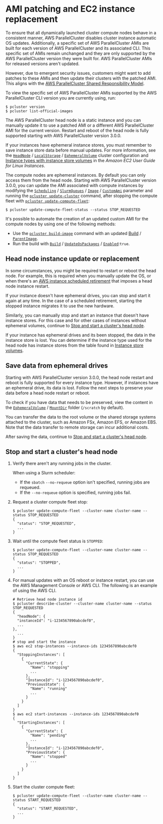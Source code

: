 # AMI patching and EC2 instance replacement<a name="instance-updates-ami-patch-v3"></a>

To ensure that all dynamically launched cluster compute nodes behave in a consistent manner, AWS ParallelCluster disables cluster instance automatic OS updates\. Additionally, a specific set of AWS ParallelCluster AMIs are built for each version of AWS ParallelCluster and its associated CLI\. This specific set of AMIs remain unchanged and they are only supported by the AWS ParallelCluster version they were built for\. AWS ParallelCluster AMIs for released versions aren't updated\.

However, due to emergent security issues, customers might want to add patches to these AMIs and then update their clusters with the patched AMI\. This aligns with the [AWS ParallelCluster Shared Responsibility Model](security.md)\.

To view the specific set of AWS ParallelCluster AMIs supported by the AWS ParallelCluster CLI version you are currently using, run:

```
$ pcluster version
$ pcluster list-official-images
```

The AWS ParallelCluster head node is a static instance and you can manually update it to use a patched AMI or a different AWS ParallelCluster AMI for the current version\. Restart and reboot of the head node is fully supported starting with AWS ParallelCluster version 3\.0\.0\.

If your instances have ephemeral instance stores, you must remember to save instance store data before manual updates\. For more information, see the [`HeadNode`](HeadNode-v3.md) / [`LocalStorage`](HeadNode-v3.md#HeadNode-v3-LocalStorage) / [`EphemeralVolume`](HeadNode-v3.md#yaml-HeadNode-LocalStorage-EphemeralVolume) cluster configuration and [Instance types with instance store volumes](https://docs.aws.amazon.com/AWSEC2/latest/UserGuide/InstanceStorage.html#instance-store-volumes) in the *Amazon EC2 User Guide for Linux Instances*\.

The compute nodes are ephemeral instances\. By default you can only access them from the head node\. Starting with AWS ParallelCluster version 3\.0\.0, you can update the AMI associated with compute instances by modifying the [`Scheduling`](Scheduling-v3.md) / [`SlurmQueues`](Scheduling-v3.md#Scheduling-v3-SlurmQueues) / [`Image`](Scheduling-v3.md#Scheduling-v3-SlurmQueues-Image) / [`CustomAmi`](Scheduling-v3.md#yaml-Scheduling-SlurmQueues-Image-CustomAmi) parameter and running the [`pcluster update-cluster`](pcluster.update-cluster-v3.md) command, after stopping the compute fleet with [`pcluster update-compute-fleet`](pcluster.update-compute-fleet-v3.md):

```
$ pcluster update-compute-fleet-status --status STOP_REQUESTED
```

It's possible to automate the creation of an updated custom AMI for the compute nodes by using one of the following methods:
+ Use the [`pcluster build-image`](pcluster.build-image-v3.md) command with an updated [Build](Build-v3.md) / [`ParentImage`](Build-v3.md#yaml-build-image-Build-ParentImage)\.
+ Run the build with [`Build`](Build-v3.md) / [`UpdateOsPackages`](Build-v3.md#Build-v3-UpdateOsPackages) / [`Enabled`](Build-v3.md#yaml-build-image-Components-UpdateOsPackages-Enabled):`true`\.

## Head node instance update or replacement<a name="instance-updates-headnode-v3"></a>

In some circumstances, you might be required to restart or reboot the head node\. For example, this is required when you manually update the OS, or when there's an [AWS instance scheduled retirement](https://docs.aws.amazon.com/AWSEC2/latest/UserGuide/instance-retirement.html) that imposes a head node instance restart\.

If your instance doesn't have ephemeral drives, you can stop and start it again at any time\. In the case of a scheduled retirement, starting the stopped instance migrates it to use the new hardware\.

Similarly, you can manually stop and start an instance that doesn't have instance stores\. For this case and for other cases of instances without ephemeral volumes, continue to [Stop and start a cluster's head node](#instance-headnode-stop-start-v3)\.

If your instance has ephemeral drives and its been stopped, the data in the instance store is lost\. You can determine if the instance type used for the head node has instance stores from the table found in [Instance store volumes](https://docs.aws.amazon.com/AWSEC2/latest/UserGuide/InstanceStorage.html#instance-store-volumes)\.

## Save data from ephemeral drives<a name="instance-updates-save-data-v3"></a>

Starting with AWS ParallelCluster version 3\.0\.0, the head node restart and reboot is fully supported for every instance type\. However, if instances have an ephemeral drive, its data is lost\. Follow the next steps to preserve your data before a head node restart or reboot\.

To check if you have data that needs to be preserved, view the content in the [`EphemeralVolume`](HeadNode-v3.md#yaml-HeadNode-LocalStorage-EphemeralVolume) / [`MountDir`](HeadNode-v3.md#yaml-HeadNode-LocalStorage-EphemeralVolume-MountDir) folder \(`/scratch` by default\)\.

You can transfer the data to the root volume or the shared storage systems attached to the cluster, such as Amazon FSx, Amazon EFS, or Amazon EBS\. Note that the data transfer to remote storage can incur additional costs\.

After saving the data, continue to [Stop and start a cluster's head node](#instance-headnode-stop-start-v3)\.

## Stop and start a cluster's head node<a name="instance-headnode-stop-start-v3"></a>

1. Verify there aren't any running jobs in the cluster\.

   When using a Slurm scheduler:
   + If the `sbatch` `--no-requeue` option isn't specified, running jobs are requeued\.
   + If the `--no-requeue` option is specified, running jobs fail\.

1. Request a cluster compute fleet stop:

   ```
   $ pcluster update-compute-fleet --cluster-name cluster-name --status STOP_REQUESTED
   {
     "status": "STOP_REQUESTED",
     ...
   }
   ```

1. Wait until the compute fleet status is `STOPPED`:

   ```
   $ pcluster update-compute-fleet --cluster-name cluster-name --status STOP_REQUESTED
   {
     "status": "STOPPED",
     ...
   }
   ```

1. For manual updates with an OS reboot or instance restart, you can use the AWS Management Console or AWS CLI\. The following is an example of using the AWS CLI\.

   ```
   # Retrieve head node instance id
   $ pcluster describe-cluster --cluster-name cluster-name --status STOP_REQUESTED
   {
     "headNode": {
     "instanceId": "i-1234567890abcdef0",
     ...
   },
     ...
   }
   # stop and start the instance
   $ aws ec2 stop-instances --instance-ids 1234567890abcdef0
   {
     "StoppingInstances": [
       {
         "CurrentState": {
           "Name": "stopping"
           ...
         },
         "InstanceId": "i-1234567890abcdef0",
         "PreviousState": {
           "Name": "running"
           ...
         }
       }
     ]
   }
   $ aws ec2 start-instances --instance-ids 1234567890abcdef0
   {
     "StartingInstances": [
       {
         "CurrentState": {
           "Name": "pending"
           ...
         },
         "InstanceId": "i-1234567890abcdef0",
         "PreviousState": {
           "Name": "stopped"
           ...
         }
       }
     ]
   }
   ```

1. Start the cluster compute fleet:

   ```
   $ pcluster update-compute-fleet --cluster-name cluster-name --status START_REQUESTED
   {
     "status": "START_REQUESTED",
     ...
   }
   ```